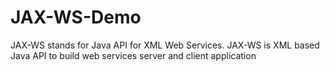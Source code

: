 # JAX-WS-Demo
JAX-WS stands for Java API for XML Web Services. JAX-WS is XML based Java API to build web services server and client application
